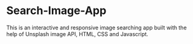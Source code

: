 # Search-Image-App
This is an interactive and responsive image searching app built with the help of Unsplash image API, HTML, CSS and Javascript.
